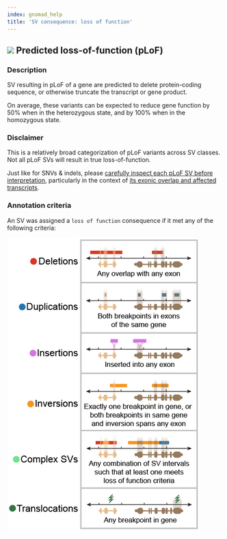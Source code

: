 ```yaml
---
index: gnomad_help  
title: 'SV consequence: loss of function' 
---
```


## ![](https://placehold.it/15/D43925/000000?text=+) Predicted loss-of-function (pLoF)

### Description

SV resulting in pLoF of a gene are predicted to delete protein-coding sequence, or otherwise truncate the transcript or gene product.  

On average, these variants can be expected to reduce gene function by 50% when in the heterozygous state, and by 100% when in the homozygous state.  

### Disclaimer

This is a relatively broad categorization of pLoF variants across SV classes. Not all pLoF SVs will result in true loss-of-function.  

Just like for SNVs & indels, please [carefully inspect each pLoF SV before interpretation](https://broad.io/gnomad_drugs), particularly in the context of [its exonic overlap and affected transcripts](https://broad.io/tx_annotation).

### Annotation criteria

An SV was assigned a `loss of function` consequence if it met any of the following criteria:

![Predicted loss-of-function (pLoF)](gnomAD_browser.effect_schematics_pLoF.jpg)    
